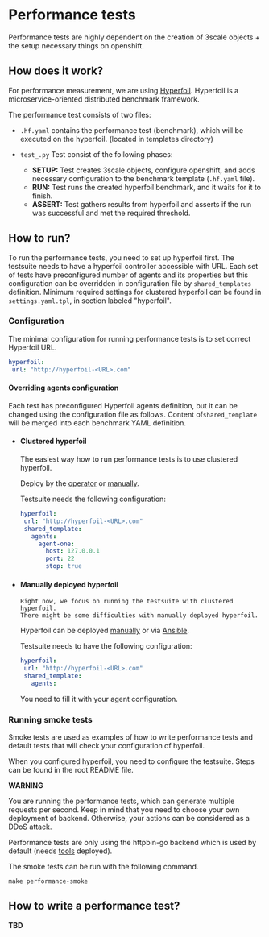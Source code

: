 # Performance tests

Performance tests are highly dependent on the creation of 3scale objects + the setup necessary things on openshift.


## How does it work?
For performance measurement, we are using [Hyperfoil](https://hyperfoil.io/). 
Hyperfoil is a microservice-oriented distributed benchmark framework.

The performance test consists of two files:

* `.hf.yaml` contains the performance test (benchmark), which will be executed on the hyperfoil. (located in templates directory)

* `test_.py` Test consist of the following phases:
    * **SETUP:** Test creates 3scale objects, configure openshift, and adds necessary configuration to the benchmark template (`.hf.yaml` file).
    * **RUN:** Test runs the created hyperfoil benchmark, and it waits for it to finish.
    * **ASSERT:** Test gathers results from hyperfoil and asserts if the run was successful and met the required threshold.
 
 
## How to run?
To run the performance tests, you need to set up hyperfoil first.
The testsuite needs to have a hyperfoil controller accessible with URL. Each set of tests have preconfigured number of agents and its properties but this configuration can be overridden in configuration file by `shared_templates` definition.
Minimum required settings for clustered hyperfoil can be found in `settings.yaml.tpl`, in section labeled "hyperfoil".


### Configuration

The minimal configuration for running performance tests is to set correct Hyperfoil URL.

 ```yaml
hyperfoil:
  url: "http://hyperfoil-<URL>.com"
```

#### Overriding agents configuration
Each test has preconfigured Hyperfoil agents definition, but it can be changed using the configuration file as follows.
Content of`shared_template` will be merged into each benchmark YAML definition.

* #### **Clustered hyperfoil**
     The easiest way how to run performance tests is to use clustered hyperfoil.
     
     Deploy by the [operator](https://hyperfoil.io/docs/user-guide/installation/k8s/) or
     [manually](https://hyperfoil.io/docs/user-guide/installation/k8s_manual/).
     
     Testsuite needs the following configuration:
     
     ```yaml
    hyperfoil:
      url: "http://hyperfoil-<URL>.com"
      shared_template:
        agents:
          agent-one:
            host: 127.0.0.1
            port: 22
            stop: true
    ```

* #### **Manually deployed hyperfoil**
      Right now, we focus on running the testsuite with clustered hyperfoil. 
      There might be some difficulties with manually deployed hyperfoil.

    Hyperfoil can be deployed [manually](https://hyperfoil.io/docs/user-guide/installation/start_manual/)
    or via [Ansible](https://hyperfoil.io/docs/user-guide/installation/ansible/).

    Testsuite needs to have the following configuration:
     ```yaml
    hyperfoil:
      url: "http://hyperfoil-<URL>.com"
      shared_template:
        agents: 
    ```
    You need to fill it with your agent configuration.

### Running smoke tests
Smoke tests are used as examples of how to write performance tests and default tests that will check your configuration of hyperfoil.

When you configured hyperfoil, you need to configure the testsuite. Steps can be found in the root README file.

**WARNING**

You are running the performance tests, which can generate multiple requests per second.
Keep in mind that you need to choose your own deployment of backend. Otherwise, your actions can be considered as a DDoS attack.

Performance tests are only using the httpbin-go backend which is used by default (needs [tools](https://github.com/3scale-qe/tools) deployed).

The smoke tests can be run with the following command.
```shell script
make performance-smoke
```


## How to write a performance test?
**TBD**